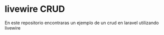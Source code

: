 # livewire CRUD

En este repositorio encontraras un ejemplo de un crud en laravel utilizando livewire

